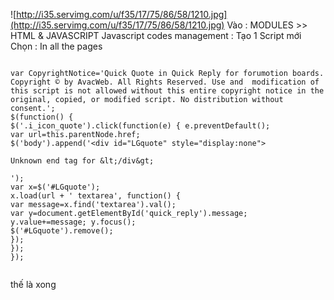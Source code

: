 ![http://i35.servimg.com/u/f35/17/75/86/58/1210.jpg](http://i35.servimg.com/u/f35/17/75/86/58/1210.jpg)
Vào : MODULES >> HTML & JAVASCRIPT
Javascript codes management : Tạo 1 Script mới
Chọn : In all the pages

```

var CopyrightNotice='Quick Quote in Quick Reply for forumotion boards. Copyright © by AvacWeb. All Rights Reserved. Use and  modification of this script is not allowed without this entire copyright notice in the original, copied, or modified script. No distribution without consent.';
$(function() {
$('.i_icon_quote').click(function(e) { e.preventDefault();
var url=this.parentNode.href;
$('body').append('<div id="LGquote" style="display:none">

Unknown end tag for &lt;/div&gt;

');
var x=$('#LGquote');
x.load(url + ' textarea', function() {
var message=x.find('textarea').val();
var y=document.getElementById('quick_reply').message;
y.value+=message; y.focus();
$('#LGquote').remove();
});
});
});


```

thế là xong